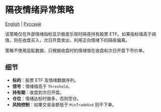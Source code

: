 # 隔夜情绪异常策略

[English](README.md) | [Русский](README_ru.md)

该策略仅在外部情绪指标显示极度乐观时隔夜持有股票 ETF。如果指标值高于阈值，则在收盘买入，次日开盘卖出，利用正向情绪下的隔夜偏离。

策略不使用监監数据，只根据收盘时的情绪值在收盘和次日开盘下市价单。

## 细节

- **标的**：股票 ETF 及情绪数据序列。
- **信号**：情绪值高于 `Threshold`。
- **持有期**：收盘到次日开盘。
- **仓位**：情绪达标时做多，否则空仓。
- **风险控制**：如果交易金额低于 `MinTradeUsd` 则不下单。
